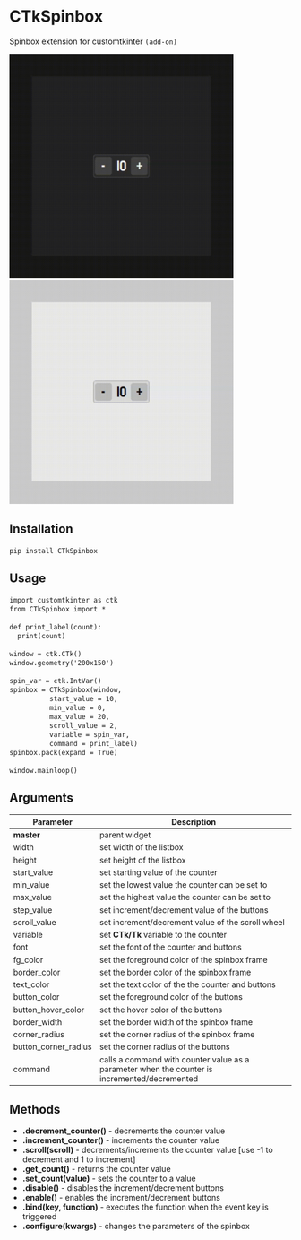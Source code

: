 # CTkSpinbox
Spinbox extension for customtkinter `(add-on)`

<img src = 'https://github.com/Sheikh-Rashdan/CTkSpinbox/raw/main/images/spinbox_showcase_dark.gif' width = '400'> <img  src = 'https://github.com/Sheikh-Rashdan/CTkSpinbox/raw/main/images/spinbox_showcase_light.gif' width = '400'>

## Installation
```
pip install CTkSpinbox
```

## Usage
```
import customtkinter as ctk
from CTkSpinbox import *

def print_label(count):
  print(count)

window = ctk.CTk()
window.geometry('200x150')

spin_var = ctk.IntVar()
spinbox = CTkSpinbox(window,
          start_value = 10,
          min_value = 0,
          max_value = 20,
          scroll_value = 2,
          variable = spin_var,
          command = print_label)
spinbox.pack(expand = True)

window.mainloop()
```

## Arguments
| Parameter | Description |
|-----------| ------------|
| **master** | parent widget |
| width | set width of the listbox |
| height | set height of the listbox |
| start_value | set starting value of the counter |
| min_value | set the lowest value the counter can be set to|
| max_value | set the highest value the counter can be set to |
| step_value | set increment/decrement value of the buttons |
| scroll_value | set increment/decrement value of the scroll wheel |
| variable | set **CTk/Tk** variable to the counter |
| font | set the font of the counter and buttons |
| fg_color | set the foreground color of the spinbox frame |
| border_color | set the border color of the spinbox frame |
| text_color | set the text color of the the counter and buttons |
| button_color | set the foreground color of the buttons |
| button_hover_color | set the hover color of the buttons |
| border_width | set the border width of the spinbox frame |
| corner_radius | set the corner radius of the spinbox frame |
| button_corner_radius | set the corner radius of the buttons |
| command | calls a command with counter value as a parameter when the counter is incremented/decremented |

## Methods
- **.decrement_counter()** - decrements the counter value
- **.increment_counter()** - increments the counter value
- **.scroll(scroll)** - decrements/increments the counter value [use -1 to decrement and 1 to increment]
- **.get_count()** - returns the counter value
- **.set_count(value)** - sets the counter to a value
- **.disable()** - disables the increment/decrement buttons
- **.enable()** - enables the increment/decrement buttons
- **.bind(key, function)** - executes the function when the event key is triggered
- **.configure(kwargs)** - changes the parameters of the spinbox